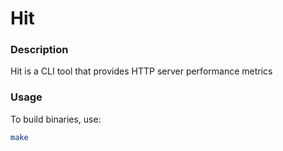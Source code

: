 # Hit

### Description
Hit is a CLI tool that provides HTTP server performance metrics

### Usage
To build binaries, use:
```bash
make
```
